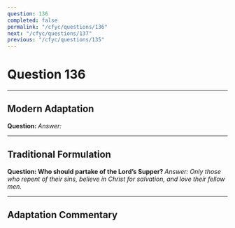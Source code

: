 ```yaml
---
question: 136
completed: false
permalink: "/cfyc/questions/136"
next: "/cfyc/questions/137"
previous: "/cfyc/questions/135"
---
```

# Question 136
---
## Modern Adaptation
<strong>
    Question:
</strong>

<em>
    Answer:
</em>

---
## Traditional Formulation
<strong>
    Question: Who should partake of the Lord’s Supper?
</strong>

<em>
    Answer: Only those who repent of their sins, believe in Christ for salvation, and love their fellow men.
</em>

---
## Adaptation Commentary
